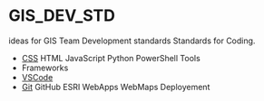 # GIS_DEV_STD
ideas for GIS Team Development standards
Standards for Coding.
* [CSS](Coding\css.md)
HTML
JavaScript
Python
PowerShell
Tools
* Frameworks
* [VSCode](Tools/VSCode.md)
* [Git](Tools/Git.md)
GitHub
ESRI
WebApps
WebMaps
Deployement
